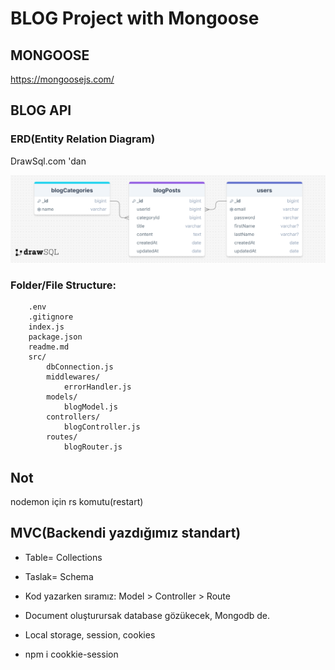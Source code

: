 # BLOG Project with Mongoose

## MONGOOSE

https://mongoosejs.com/

## BLOG API

### ERD(Entity Relation Diagram)

DrawSql.com 'dan 

![ERD](./erdBlogAPI.png)

### Folder/File Structure:

```
    .env
    .gitignore
    index.js
    package.json
    readme.md
    src/
        dbConnection.js
        middlewares/
            errorHandler.js
        models/
            blogModel.js
        controllers/
            blogController.js
        routes/
            blogRouter.js
```

## Not 

nodemon için rs komutu(restart)


## MVC(Backendi yazdığımız standart)
* Table= Collections
* Taslak= Schema

* Kod yazarken sıramız: Model > Controller > Route

* Document oluşturursak database gözükecek, Mongodb de.
* Local storage, session, cookies
* npm i cookkie-session